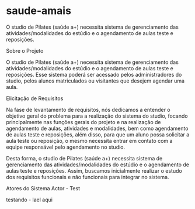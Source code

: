 # saude-amais
O studio de Pilates (saúde a+) necessita sistema de gerenciamento das atividades/modalidades do estúdio e o agendamento de aulas teste e reposições.

Sobre o Projeto

O studio de Pilates (saúde a+) necessita sistema de gerenciamento das atividades/modalidades do estúdio e o agendamento de aulas teste e reposições. Esse sistema poderá ser acessado pelos administradores do studio, pelos alunos matriculados ou visitantes que desejem agendar uma aula.

Elicitação de Requisitos

Na fase de levantamento de requisitos, nós dedicamos a entender o objetivo geral do problema para a realização do sistema do studio, focando principalmente nas funções gerais do projeto e na realização de agendamento de aulas, atividades e modalidades, bem como agendamento de aulas teste e reposições, além disso, para que um aluno possa solicitar a aula teste ou reposição, o mesmo necessita entrar em contato com a equipe responsável pelo agendamento no studio.

Desta forma, o studio de Pilates (saúde a+) necessita sistema de gerenciamento das atividades/modalidades do estúdio e o agendamento de aulas teste e reposições. Assim, buscamos inicialmente realizar o estudo dos requisitos funcionais e não funcionais para integrar no sistema.

Atores do Sistema
Actor - Test 

testando - lael aqui

